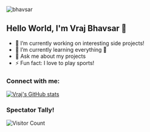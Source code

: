 ![bhavsar](https://user-images.githubusercontent.com/69980892/133012536-4893c850-3c7a-463f-916c-52512f3154fb.png)


## Hello World, I'm Vraj Bhavsar 👋

- 🔭 I’m currently working on interesting side projects!
- 🌱 I’m currently learning everything 🤣
- 💬 Ask me about my projects
- ⚡ Fun fact: I love to play sports!

### Connect with me: 

[![Vraj's GitHub stats](https://github-readme-stats.vercel.app/api?username=vraj137)](https://github.com/vraj137)


### Spectator Tally!
![Visitor Count](https://profile-counter.glitch.me/{vraj137}/count.svg)






